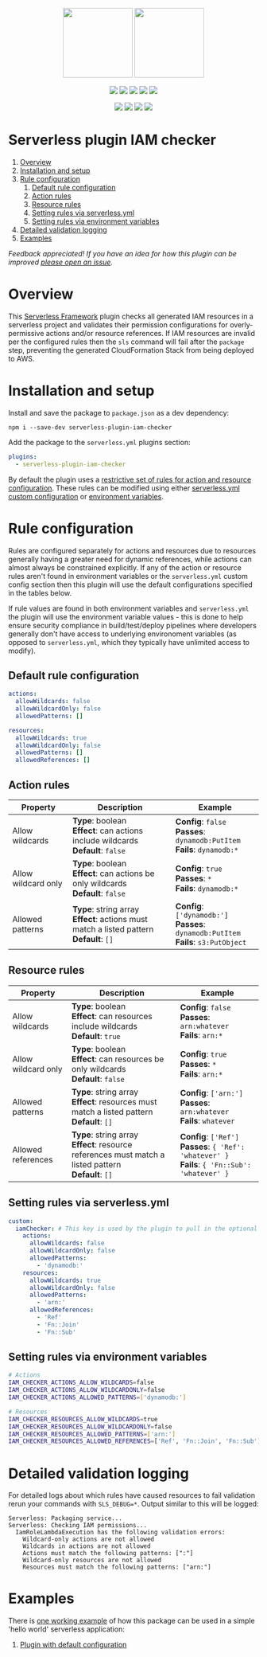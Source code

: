 <p align="center">
  <img height="140" src="https://avatars0.githubusercontent.com/u/36457275?s=400&u=16d355f384ed7f8e0655b7ed1d70ff2e411690d8&v=4e">
  <img height="140" src="https://user-images.githubusercontent.com/2955468/44874521-6cb2c980-ac69-11e8-936b-b02a3519c4ec.png">
</p>

<p align="center">
  <a href="https://npmjs.com/package/serverless-plugin-iam-checker">
    <img src="https://flat.badgen.net/npm/v/serverless-plugin-iam-checker?icon=npm&label=npm@latest"></a>
  <a href="https://www.npmjs.com/package/serverless-plugin-iam-checker">
    <img src="https://flat.badgen.net/npm/dt/serverless-plugin-iam-checker?icon=npm"></a>
  <a href="https://codecov.io/gh/manwaring/serverless-plugin-iam-checker">
    <img src="https://flat.badgen.net/codecov/c/github/manwaring/serverless-plugin-iam-checker/?icon=codecov"></a>
  <a href="https://packagephobia.now.sh/result?p=serverless-plugin-iam-checker">
    <img src="https://flat.badgen.net/packagephobia/install/serverless-plugin-iam-checker"></a>
  <a href="https://www.npmjs.com/package/serverless-plugin-iam-checker">
    <img src="https://flat.badgen.net/npm/license/serverless-plugin-iam-checker"></a>
</p>

<p align="center">
  <a href="https://circleci.com/gh/manwaring/serverless-plugin-iam-checker">
    <img src="https://flat.badgen.net/circleci/github/manwaring/serverless-plugin-iam-checker/master?icon=circleci"></a>
  <a href="https://flat.badgen.net/dependabot/manwaring/serverless-plugin-iam-checker">
    <img src="https://flat.badgen.net/dependabot/manwaring/serverless-plugin-iam-checker/?icon=dependabot&label=dependabot"></a>
  <a href="https://david-dm.org/manwaring/serverless-plugin-iam-checker">
    <img src="https://flat.badgen.net/david/dep/manwaring/serverless-plugin-iam-checker"></a>
  <a href="https://david-dm.org/manwaring/serverless-plugin-iam-checker?type=dev">
    <img src="https://flat.badgen.net/david/dev/manwaring/serverless-plugin-iam-checker/?label=dev+dependencies"></a>
</p>

# Serverless plugin IAM checker

1. [Overview](#overview)
1. [Installation and setup](#installation-and-setup)
1. [Rule configuration](#rule-configuration)
   1. [Default rule configuration](#default-rule-configuration)
   1. [Action rules](#action-rules)
   1. [Resource rules](#resource-rules)
   1. [Setting rules via serverless.yml](#setting-rules-via-serverless.yml)
   1. [Setting rules via environment variables](#setting-rules-via-environment-variables)
1. [Detailed validation logging](#detailed-validation-logging)
1. [Examples](#examples)

_Feedback appreciated! If you have an idea for how this plugin can be improved [please open an issue](https://github.com/manwaring/serverless-plugin-iam-checker/issues/new)._

# Overview

This [Serverless Framework](https://github.com/serverless/serverless) plugin checks all generated IAM resources in a serverless project and validates their permission configurations for overly-permissive actions and/or resource references. If IAM resources are invalid per the configured rules then the `sls` command will fail after the `package` step, preventing the generated CloudFormation Stack from being deployed to AWS.

# Installation and setup

Install and save the package to `package.json` as a dev dependency:

`npm i --save-dev serverless-plugin-iam-checker`

Add the package to the `serverless.yml` plugins section:

```yml
plugins:
  - serverless-plugin-iam-checker
```

By default the plugin uses a [restrictive set of rules for action and resource configuration](#default-rule-configuration). These rules can be modified using either [serverless.yml custom configuration](#setting-rules-via-serverless.yml) or [environment variables](#setting-rules-via-environment-variables).

# Rule configuration

Rules are configured separately for actions and resources due to resources generally having a greater need for dynamic references, while actions can almost always be constrained explicitly. If any of the action or resource rules aren't found in environment variables or the `serverless.yml` custom config section then this plugin will use the default configurations specified in the tables below.

If rule values are found in both environment variables and `serverless.yml` the plugin will use the environment variable values - this is done to help ensure security compliance in build/test/deploy pipelines where developers generally don't have access to underlying environoment variables (as opposed to `serverless.yml`, which they typically have unlimited access to modify).

## Default rule configuration

```yml
actions:
  allowWildcards: false
  allowWildcardOnly: false
  allowedPatterns: []

resources:
  allowWildcards: true
  allowWildcardOnly: false
  allowedPatterns: []
  allowedReferences: []
```

## Action rules

| Property            | Description                                                                                      | Example                                                                                      |
| ------------------- | ------------------------------------------------------------------------------------------------ | -------------------------------------------------------------------------------------------- |
| Allow wildcards     | **Type**: boolean<br/>**Effect**: can actions include wildcards<br/>**Default**: `false`         | **Config**: `false`<br/>**Passes**: `dynamodb:PutItem`<br/>**Fails**: `dynamodb:*`           |
| Allow wildcard only | **Type**: boolean<br/>**Effect**: can actions be only wildcards<br/>**Default**: `false`         | **Config**: `true`<br/>**Passes**: `*`<br/>**Fails**: `dynamodb:*`                           |
| Allowed patterns    | **Type**: string array<br/>**Effect**: actions must match a listed pattern<br/>**Default**: `[]` | **Config**: `['dynamodb:']`<br/>**Passes**: `dynamodb:PutItem`<br/>**Fails**: `s3:PutObject` |

## Resource rules

| Property            | Description                                                                                                  | Example                                                                                                  |
| ------------------- | ------------------------------------------------------------------------------------------------------------ | -------------------------------------------------------------------------------------------------------- |
| Allow wildcards     | **Type**: boolean<br/>**Effect**: can resources include wildcards<br/>**Default**: `true`                    | **Config**: `false`<br/>**Passes**: `arn:whatever`<br/>**Fails**: `arn:*`                                |
| Allow wildcard only | **Type**: boolean<br/>**Effect**: can resources be only wildcards<br/>**Default**: `false`                   | **Config**: `true`<br/>**Passes**: `*`<br/>**Fails**: `arn:*`                                            |
| Allowed patterns    | **Type**: string array<br/>**Effect**: resources must match a listed pattern<br/>**Default**: `[]`           | **Config**: `['arn:']`<br/>**Passes**: `arn:whatever`<br/>**Fails**: `whatever`                          |
| Allowed references  | **Type**: string array<br/>**Effect**: resource references must match a listed pattern<br/>**Default**: `[]` | **Config**: `['Ref']`<br/>**Passes**: `{ 'Ref': 'whatever' }`<br/>**Fails**: `{ 'Fn::Sub': 'whatever' }` |

## Setting rules via serverless.yml

```yml
custom:
  iamChecker: # This key is used by the plugin to pull in the optional rule configuration
    actions:
      allowWildcards: false
      allowWildcardOnly: false
      allowedPatterns:
        - 'dynamodb:'
    resources:
      allowWildcards: true
      allowWildcardOnly: false
      allowedPatterns:
        - 'arn:'
      allowedReferences:
        - 'Ref'
        - 'Fn::Join'
        - 'Fn::Sub'
```

## Setting rules via environment variables

```bash
# Actions
IAM_CHECKER_ACTIONS_ALLOW_WILDCARDS=false
IAM_CHECKER_ACTIONS_ALLOW_WILDCARDONLY=false
IAM_CHECKER_ACTIONS_ALLOWED_PATTERNS=['dynamodb:']

# Resources
IAM_CHECKER_RESOURCES_ALLOW_WILDCARDS=true
IAM_CHECKER_RESOURCES_ALLOW_WILDCARDONLY=false
IAM_CHECKER_RESOURCES_ALLOWED_PATTERNS=['arn:']
IAM_CHECKER_RESOURCES_ALLOWED_REFERENCES=['Ref', 'Fn::Join', 'Fn::Sub']
```

# Detailed validation logging

For detailed logs about which rules have caused resources to fail validation rerun your commands with `SLS_DEBUG=*`. Output similar to this will be logged:

```
Serverless: Packaging service...
Serverless: Checking IAM permissions...
  IamRoleLambdaExecution has the following validation errors:
    Wildcard-only actions are not allowed
    Wildcards in actions are not allowed
    Actions must match the following patterns: [":"]
    Wildcard-only resources are not allowed
    Resources must match the following patterns: ["arn:"]
```

# Examples

There is [one working example](examples) of how this package can be used in a simple 'hello world' serverless application:

1. [Plugin with default configuration](examples/default)
